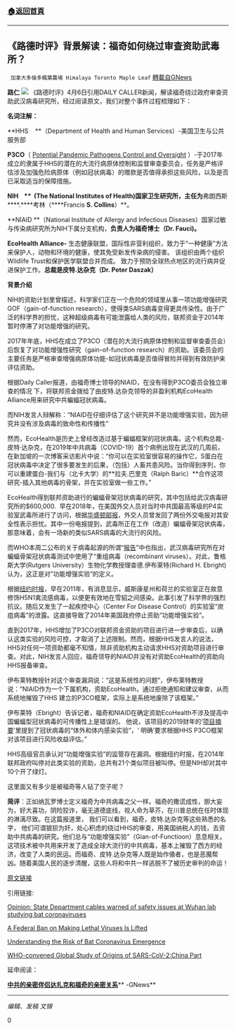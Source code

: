###  [:house:返回首頁](https://github.com/ourhimalayas/txt)
---

## 《路德时评》背景解读：福奇如何绕过审查资助武毒所？
` 加拿大多倫多楓葉農場 Himalaya Toronto Maple Leaf` [轉載自GNews](https://gnews.org/zh-hans/1061721/)

**路仁**
![]()![](https://gnews.org/wp-content/uploads/2021/03/图片1-92.png)
《路德时评》4月6日引用DAILY CALLER新闻，解读福奇绕过政府审查资助武汉病毒研究所，经过阅读原文，我们对整个事件过程梳理如下：

**名词注解：**

**HHS    **（Department of Health and Human Services）-美国卫生与公共服务部

**P3CO**（ [Potential Pandemic Pathogens Control and Oversight](https://www.phe.gov/s3/dualuse/documents/p3co.pdf) ）-于2017年成立的隶属于HHS的潜在的大流行病原体控制和监督审查委员会，任务是严格评估涉及加强危险病原体（例如冠状病毒）的赠款是否值得承担这些风险，以及是否已采取适当的保障措施。

**NIH    **  (The National Institutes of Health)国家卫生研究所，主任为**弗朗西斯****.****考林（****Francis ****S. Collins****）**。

**NIAID **（National Institute of Allergy and Infectious Diseases）国家过敏与传染病研究所为NIH下属分支机构，**负责人为福奇博士（****Dr. Fauci)****。**

**EcoHealth Alliance-** 生态健康联盟，国际性非营利组织，致力于“一种健康”方法来保护人，动物和环境的健康，使其免受新发传染病的侵害。 该组织由两个组织Wildlife Trust和保护医学联盟合并而成。 致力于预防全球热点地区的流行病并促进保护工作。**总裁是皮特.达杂克（Dr. Peter Daszak）**

**背景介绍**

NIH的资助计划里曾描述，科学家们正在一个危险的领域里从事一项功能增强研究GOF（gain-of-function research），使得类SARS病毒变得更具传染性。由于广泛的科学界的担忧，这种超级病毒有可能泄露给人类的风险，联邦资金于2014年暂时停滞了对功能增强的研究。

2017年年底，HHS在成立了P3CO（潜在的大流行病原体控制和监督审查委员会）后恢复了对功能增强性研究（gain-of-function research）的资助。该委员会的主要任务是严格审查增强病原体功能-如冠状病毒是否值得冒险并得到有效防护来评估资助。

根据Daily Caller报道，由福奇博士领导的NIAID，在没有得到P3CO委员会独立审查的情况 下，将联邦资金拨给了由皮特.达杂克领导的非盈利机构EcoHealth Alliance用来研究中共蝙蝠冠状病毒。

而NIH发言人辩解称：“NIAID在仔细评估了这个研究并不是功能增强实验，因为研究并没有涉及病毒的致命性和传播性”

然而，EcoHealth是历史上曾经改造过基于蝙蝠框架的冠状病毒。这个机构总裁-皮特·达杂克，在2019年中共病毒（COVID-19）首个病例出现在武汉的几周前，在新加坡的一次博客采访影片中说：“你可以在实验室很容易的操作它，S蛋白在冠状病毒中决定了很多要发生的后果，（包括）人畜共患风险。当你得到序列，你可以重建蛋白-我们与（北卡大学）的**拉夫.巴里克（Ralph Baric）**合作这项研究-插入其他病毒的骨架，并在实验室做一些工作。”

EcoHealth得到联邦资助进行的蝙蝠骨架冠状病毒的研究，其中包括给武汉病毒研究所的$600,000.  早在2018年，在美国外交人员对当时中共国最高等级的P4实验室武毒所进行了访问，根据[华盛顿邮报](https://www.washingtonpost.com/opinions/2020/04/14/state-department-cables-warned-safety-issues-wuhan-lab-studying-bat-coronaviruses/)，外交人员曾发回了两份外交电报对其安全性表示担忧。其中一份电报提到，武毒所正在工作（改造）蝙蝠骨架冠状病毒，那意味着，会有一场新的类似SARS病毒的大流行的风险。

而WHO本周二公布的关于病毒起源的所谓“[报告](https://www.who.int/docs/default-source/coronaviruse/who-convened-global-study-of-origins-of-sars-cov-2-china-part-annexes.pdf?sfvrsn=3065bcd8_5)”中也指出，武汉病毒研究所在对蝙蝠骨架冠状病毒测试中使用了“重组病毒（recombinant viruses）。对此，鲁格斯大学(Rutgers University）生物化学教授理查德.伊布莱特(Richard H. Ebright)认为，这正是对”功能增强实验“的定义。

根据[纽约时报](https://www.nytimes.com/2017/12/19/health/lethal-viruses-nih.html)，早在2011年，有消息显示，威斯康星州和荷兰的实验室正在故意修饰H5N1禽流感病毒，以便更有效地在雪貂之间感染。此事引发了科学界的强烈抗议。随后又发生了一起疾控中心（Center For Disease Control）的实验室“炭疽病毒”的泄露。这直接导致了2014年美国政府停止资助“功能增强实验”。

直到2017年，HHS增加了P3CO对联邦资金资助的项目进行进一步审查后，以确认这类实验的风险可控，才取消了上述限制。然而，根据HHS发言人的说法，HHS对任何一项资助都毫不知情，除非资助机构主动请求HHS对资助项目进行审查。对此，NIH发言人回应，福奇领导的NIAID并没有对资助EcoHealth的资助向HHS报备审查。

伊布莱特教授针对这个审查漏洞说：“这是系统性的问题”，伊布莱特教授说：“NIAID作为一个下属机构，资助EcoHealth，通过拒绝通知和建议审查，从而系统地摧毁了HHS 建立的P3CO框架，实际上是系统地废除了该框架。”

伊布莱特（Ebright）告诉记者，福奇和NIAID在确定资助EcoHealth不涉及提高中国蝙蝠型冠状病毒的可传播性上是错误的。 他说，该项目的2019财年的‘[项目摘要](https://reporter.nih.gov/search/ZBjgKIfaCUyvJmxyKyn6xg/project-details/9819304)’里提到了冠状病毒的“体外和体内感染实验”，‘ 明确’要求根据HHS P3CO框架对该项目进行风险收益评估。”

HHS高级官员承认对“功能增强实验”的监管存在漏洞。根据纽约时报，在2014年联邦政府叫停对此类实验的资助，总共有21个类似项目被叫停。但是NIH却对其中10个开了绿灯。

这里面又有多少是被福奇等人钻了空子呢？

**简评**：正如纳瓦罗博士定义福奇为中共病毒之父一样。福奇的撒谎成性，胆大妄为，好大喜功，阴险狡诈，毫无道德底线，视人命为草芥，在川普总统在任时体现的淋漓尽致。在这篇报道里， 我们可以看到，福奇，皮特.达杂克等这些熟悉的名字， 他们可谓狼狈为奸，处心积虑的绕过HHS的审查，用美国纳税人的钱，去资助中共病毒的研究。他们总与“功能增强实验”（Gian-of-Functioon）息息相关。这项技术被中共用来开发了造成全球大流行的中共病毒，基本上摧毁了西方的经济，改变了人类的民运。而福奇、皮特.达杂克等人既是始作俑者，也是恶魔帮凶。随着美国人民的逐步清醒，这些人将和中共一样逃脱不了被历史审判的命运！

[原文链接](https://dailycaller.com/2021/04/04/nih-gain-of-function-anthony-fauci-review-board-wuhan-lab/)

引用链接:

[Opinion: State Department cables warned of safety issues at Wuhan lab studying bat coronaviruses](https://www.washingtonpost.com/opinions/2020/04/14/state-department-cables-warned-safety-issues-wuhan-lab-studying-bat-coronaviruses/)

[A Federal Ban on Making Lethal Viruses Is Lifted](https://www.nytimes.com/2017/12/19/health/lethal-viruses-nih.html)

[Understanding the Risk of Bat Coronavirus Emergence](https://reporter.nih.gov/search/ZBjgKIfaCUyvJmxyKyn6xg/project-details/9819304)

[WHO-convened Global Study of Origins of SARS-CoV-2:China Part](https://www.who.int/docs/default-source/coronaviruse/who-convened-global-study-of-origins-of-sars-cov-2-china-part-annexes.pdf?sfvrsn=3065bcd8_5)

延申阅读：

[**中共的亲密伴侣达扎克和福奇的亲密关系**](https://gnews.org/zh-hans/1060478/)** -GNews**

* * *

*编辑、发稿 文锦*

0
